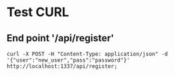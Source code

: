 # Test CURL

## End point '/api/register'
``` curl -X POST -H "Content-Type: application/json" -d '{"user":"new_user","pass":"password"}'  http://localhost:1337/api/register; ```